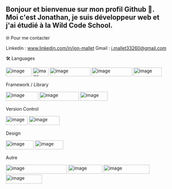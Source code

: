 ## Bonjour et bienvenue sur mon profil Github 👋. Moi c'est Jonathan, je suis développeur web et j'ai étudié à la Wild Code School.

🌐 Pour me contacter

Linkedin : www.linkedin.com/in/jon-mallet
Gmail : j.mallet33260@gmail.com

🛠️ Languages

   <img width="80" height="28" alt="image" src="https://github.com/user-attachments/assets/88f95a61-0470-445d-9cd3-ed278cc57ced" /> <img width="49" height="28" alt="image" src="https://github.com/user-attachments/assets/12ec9fb7-ea7e-4266-9e7e-df6e110e8939" /> <img width="127" height="28" alt="image" src="https://github.com/user-attachments/assets/9df2cd1d-10c8-4aaf-bf96-4dd251bc1b48" /> <img width="127" height="28" alt="image" src="https://github.com/user-attachments/assets/c36d9c29-b5e4-44d1-bf81-6881b28e8bd6" /> <img width="88" height="28" alt="image" src="https://github.com/user-attachments/assets/e059351f-754e-44ff-9884-5ddaa6f5e954" />

Framework / Library

<img width="101" height="28" alt="image" src="https://github.com/user-attachments/assets/d7ef5b4a-dc9b-4eac-a304-6026ae1c8340" /> <img width="123" height="28" alt="image" src="https://github.com/user-attachments/assets/0a85a87e-2913-44de-b47c-8487e1094d8f" /> <img width="86" height="28" alt="image" src="https://github.com/user-attachments/assets/fbee9e6b-3627-422e-ba7b-4f326ff0e1d4" />

Version Control

<img width="68" height="28" alt="image" src="https://github.com/user-attachments/assets/fe62199c-50bb-4b8a-973d-bbcab2b4dd22" /> <img width="96" height="28" alt="image" src="https://github.com/user-attachments/assets/2c256c92-c458-4bd2-bddb-df826ee76135" />

Design

<img width="87" height="28" alt="image" src="https://github.com/user-attachments/assets/ee350413-d340-449b-93d6-ede1b2b8497d" /> <img width="88" height="28" alt="image" src="https://github.com/user-attachments/assets/62ace5a0-0318-430a-9846-9bca0465690e" />

Autre

<img width="191" height="28" alt="image" src="https://github.com/user-attachments/assets/3ceb3738-822f-4a4d-9c93-06b3a53d3239" /> <img width="106" height="28" alt="image" src="https://github.com/user-attachments/assets/543604a8-849e-4751-bae9-db26128c73a9" /> <img width="144" height="28" alt="image" src="https://github.com/user-attachments/assets/8e2e53f3-670a-4bfa-88fd-e90d775daa88" /> <img width="113" height="28" alt="image" src="https://github.com/user-attachments/assets/31d674d4-1081-4887-8749-6a71aec43aa9" />













      



<!--
**Jon33260/Jon33260** is a ✨ _special_ ✨ repository because its `README.md` (this file) appears on your GitHub profile.

Here are some ideas to get you started:

- 🔭 I’m currently working on ...
- 🌱 I’m currently learning ...
- 👯 I’m looking to collaborate on ...
- 🤔 I’m looking for help with ...
- 💬 Ask me about ...
- 📫 How to reach me: ...
- 😄 Pronouns: ...
- ⚡ Fun fact: ...
-->
